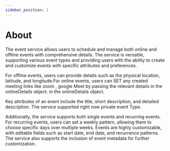 ```yaml
---
sidebar_position: 1
---
```


# About

The event service allows users to schedule and manage both online and offline events with comprehensive details. The service is versatile, supporting various event types and providing users with the ability to create and customize events with specific attributes and preferences.

For offline events, users can provide details such as the physical location, latitude, and longitude.For online events, users can SET any created meeting links like zoom , google Meet by passing the relevant details in the onlineDetails object. in the onlineDetails object.

Key attributes of an event include the title, short description, and detailed description. The service supported right now private event Type.

Additionally, the service supports both single events and recurring events. For recurring events, users can set a weekly pattern, allowing them to choose specific days over multiple weeks. Events are highly customizable, with editable fields such as start date, end date, and recurrence patterns. The service also supports the inclusion of event metadata for further customization.
